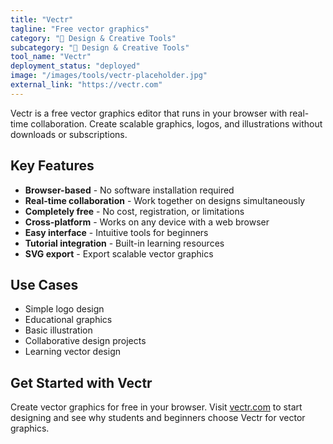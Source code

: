 ```yaml
---
title: "Vectr"
tagline: "Free vector graphics"
category: "🎨 Design & Creative Tools"
subcategory: "🎨 Design & Creative Tools"
tool_name: "Vectr"
deployment_status: "deployed"
image: "/images/tools/vectr-placeholder.jpg"
external_link: "https://vectr.com"
---
```

Vectr is a free vector graphics editor that runs in your browser with real-time collaboration. Create scalable graphics, logos, and illustrations without downloads or subscriptions.

## Key Features

- **Browser-based** - No software installation required
- **Real-time collaboration** - Work together on designs simultaneously
- **Completely free** - No cost, registration, or limitations
- **Cross-platform** - Works on any device with a web browser
- **Easy interface** - Intuitive tools for beginners
- **Tutorial integration** - Built-in learning resources
- **SVG export** - Export scalable vector graphics

## Use Cases

- Simple logo design
- Educational graphics
- Basic illustration
- Collaborative design projects
- Learning vector design

## Get Started with Vectr

Create vector graphics for free in your browser. Visit [vectr.com](https://vectr.com) to start designing and see why students and beginners choose Vectr for vector graphics.
